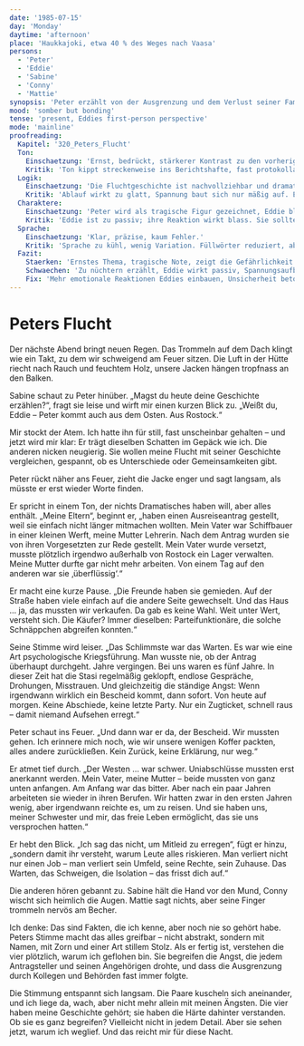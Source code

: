 ```yaml
---
date: '1985-07-15'
day: 'Monday'
daytime: 'afternoon'
place: 'Haukkajoki, etwa 40 % des Weges nach Vaasa'
persons:
  - 'Peter'
  - 'Eddie'
  - 'Sabine'
  - 'Conny'
  - 'Mattie'
synopsis: 'Peter erzählt von der Ausgrenzung und dem Verlust seiner Familie nach einem Ausreiseantrag; die Gruppe versteht dadurch besser Eddies Flucht.'
mood: 'somber but bonding'
tense: 'present, Eddies first-person perspective'
mode: 'mainline'
proofreading:
  Kapitel: '320_Peters_Flucht'
  Ton:
    Einschaetzung: 'Ernst, bedrückt, stärkerer Kontrast zu den vorherigen Kapiteln. Eddie erzählt sachlicher.'
    Kritik: 'Ton kippt streckenweise ins Berichtshafte, fast protokollarisch. Emotionale Beteiligung von Eddie wirkt reduziert.'
  Logik:
    Einschaetzung: 'Die Fluchtgeschichte ist nachvollziehbar und dramatisch genug.'
    Kritik: 'Ablauf wirkt zu glatt, Spannung baut sich nur mäßig auf. Es fehlen Zwischentöne (Zweifel, Unsicherheit, unklare Infos).'
  Charaktere:
    Einschaetzung: 'Peter wird als tragische Figur gezeichnet, Eddie bleibt Beobachterin.'
    Kritik: 'Eddie ist zu passiv; ihre Reaktion wirkt blass. Sie sollte stärker auf Peters Schicksal reagieren (Empathie, Angst, Abwehr).'
  Sprache:
    Einschaetzung: 'Klar, präzise, kaum Fehler.'
    Kritik: 'Sprache zu kühl, wenig Variation. Füllwörter reduziert, aber die Nüchternheit kann distanzierend wirken.'
  Fazit:
    Staerken: 'Ernstes Thema, tragische Note, zeigt die Gefährlichkeit der Lage.'
    Schwaechen: 'Zu nüchtern erzählt, Eddie wirkt passiv, Spannungsaufbau schwach.'
    Fix: 'Mehr emotionale Reaktionen Eddies einbauen, Unsicherheit betonen, Berichtston durch Innenperspektive ersetzen.'
---
```


# Peters Flucht

Der nächste Abend bringt neuen Regen. Das Trommeln auf dem Dach klingt wie ein
Takt, zu dem wir schweigend am Feuer sitzen. Die Luft in der Hütte riecht nach
Rauch und feuchtem Holz, unsere Jacken hängen tropfnass an den Balken.

Sabine schaut zu Peter hinüber. „Magst du heute deine Geschichte erzählen?“,
fragt sie leise und wirft mir einen kurzen Blick zu. „Weißt du, Eddie – Peter
kommt auch aus dem Osten. Aus Rostock.“

Mir stockt der Atem. Ich hatte ihn für still, fast unscheinbar gehalten – und
jetzt wird mir klar: Er trägt dieselben Schatten im Gepäck wie ich. Die anderen
nicken neugierig. Sie wollen meine Flucht mit seiner Geschichte vergleichen,
gespannt, ob es Unterschiede oder Gemeinsamkeiten gibt.

Peter rückt näher ans Feuer, zieht die Jacke enger und sagt langsam, als müsste
er erst wieder Worte finden.

Er spricht in einem Ton, der nichts Dramatisches haben will, aber alles enthält.
„Meine Eltern“, beginnt er, „haben einen Ausreiseantrag gestellt, weil sie
einfach nicht länger mitmachen wollten. Mein Vater war Schiffbauer in einer
kleinen Werft, meine Mutter Lehrerin. Nach dem Antrag wurden sie von ihren
Vorgesetzten zur Rede gestellt. Mein Vater wurde versetzt, musste plötzlich
irgendwo außerhalb von Rostock ein Lager verwalten. Meine Mutter durfte gar
nicht mehr arbeiten. Von einem Tag auf den anderen war sie ‚überflüssig‘.“

Er macht eine kurze Pause. „Die Freunde haben sie gemieden. Auf der Straße haben
viele einfach auf die andere Seite gewechselt. Und das Haus … ja, das mussten
wir verkaufen. Da gab es keine Wahl. Weit unter Wert, versteht sich. Die Käufer?
Immer dieselben: Parteifunktionäre, die solche Schnäppchen abgreifen konnten.“

Seine Stimme wird leiser. „Das Schlimmste war das Warten. Es war wie eine Art
psychologische Kriegsführung. Man wusste nie, ob der Antrag überhaupt durchgeht.
Jahre vergingen. Bei uns waren es fünf Jahre. In dieser Zeit hat die Stasi
regelmäßig geklopft, endlose Gespräche, Drohungen, Misstrauen. Und gleichzeitig
die ständige Angst: Wenn irgendwann wirklich ein Bescheid kommt, dann sofort.
Von heute auf morgen. Keine Abschiede, keine letzte Party. Nur ein Zugticket,
schnell raus – damit niemand Aufsehen erregt.“

Peter schaut ins Feuer. „Und dann war er da, der Bescheid. Wir mussten gehen.
Ich erinnere mich noch, wie wir unsere wenigen Koffer packten, alles andere
zurückließen. Kein Zurück, keine Erklärung, nur weg.“

Er atmet tief durch. „Der Westen … war schwer. Uniabschlüsse mussten erst
anerkannt werden. Mein Vater, meine Mutter – beide mussten von ganz unten
anfangen. Am Anfang war das bitter. Aber nach ein paar Jahren arbeiteten sie
wieder in ihren Berufen. Wir hatten zwar in den ersten Jahren wenig, aber
irgendwann reichte es, um zu reisen. Und sie haben uns, meiner Schwester und
mir, das freie Leben ermöglicht, das sie uns versprochen hatten.“

Er hebt den Blick. „Ich sag das nicht, um Mitleid zu erregen“, fügt er hinzu,
„sondern damit ihr versteht, warum Leute alles riskieren. Man verliert nicht nur
einen Job – man verliert sein Umfeld, seine Rechte, sein Zuhause. Das Warten,
das Schweigen, die Isolation – das frisst dich auf.“

Die anderen hören gebannt zu. Sabine hält die Hand vor den Mund, Conny wischt
sich heimlich die Augen. Mattie sagt nichts, aber seine Finger trommeln nervös
am Becher.

Ich denke: Das sind Fakten, die ich kenne, aber noch nie so gehört habe. Peters
Stimme macht das alles greifbar – nicht abstrakt, sondern mit Namen, mit Zorn
und einer Art stillem Stolz. Als er fertig ist, verstehen die vier plötzlich,
warum ich geflohen bin. Sie begreifen die Angst, die jedem Antragsteller und
seinen Angehörigen drohte, und dass die Ausgrenzung durch Kollegen und Behörden
fast immer folgte.

Die Stimmung entspannt sich langsam. Die Paare kuscheln sich aneinander, und ich
liege da, wach, aber nicht mehr allein mit meinen Ängsten. Die vier haben meine
Geschichte gehört; sie haben die Härte dahinter verstanden. Ob sie es ganz
begreifen? Vielleicht nicht in jedem Detail. Aber sie sehen jetzt, warum ich
weglief. Und das reicht mir für diese Nacht.
